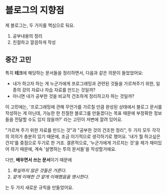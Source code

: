 # 블로그의 지향점

제 블로그는, 두 가지를 핵심으로 둬요.

1. 공부내용의 정리
1. 친절하고 깔끔하게 작성

## 중간 고민

특히 **테크**에 해당하는 문서들을 정리하면서, 다음과 같은 의문이 들었었어요:

- 내가 하고자 하는 게 누군가에게 프로그래밍과 관련된 것들을 가르쳐주기 위한, 일종의 강의 자료나 자습 자료를 만드는 것일까?
- 아니면 내가 공부한 것을 비교적 건조하게 정리하고자 하는 것일까?

이 고민에는, '프로그래밍에 관해 무언가를 가르칠 만큼 완성된 상태에서 블로그 문서를 작성하는 게 아닌데, 가능한 한 친절한 블로그를 만들겠다는 목표 때문에 부정확한 정보들을 전달할 수도 있지 않을까?' 라는 고민이 저변에 깔려 있어요.

"가르쳐 주기 위한 자료를 만드는 것"과 "공부한 것의 건조한 정리", 두 가지 모두 각각의 의의가 충분히 있기 때문에, 조금 이기적으로 생각하기로 했어요. '내가 뭘 하고싶은건지'를 중점으로 두기로 한 거죠. 결론적으로, '누군가에게 가르치는 것'을 제가 재미있어 하기 때문에, 계속 '설명하는 투의 문서들'을 작성할거에요.

다만, **배우면서 쓰는 문서**이기 때문에 
1. _확실하지 않은 것들은 거른다._
1. _얕게 이해한 건 얕게 이해했음을 명시한다._

는 두 가지 새로운 규칙을 만들었어요.  
